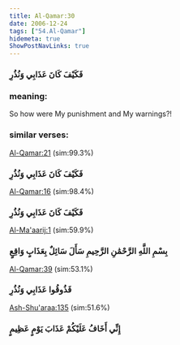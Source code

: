 ```yaml
---
title: Al-Qamar:30
date: 2006-12-24
tags: ["54.Al-Qamar"]
hidemeta: true 
ShowPostNavLinks: true 
---
```

### فَكَيْفَ كَانَ عَذَابِي وَنُذُرِ
### meaning: 
So how were My punishment and My warnings?!
### similar verses: 

[Al-Qamar:21](/54/21) (sim:99.3%)

### فَكَيْفَ كَانَ عَذَابِي وَنُذُرِ

[Al-Qamar:16](/54/16) (sim:98.4%)

### فَكَيْفَ كَانَ عَذَابِي وَنُذُرِ

[Al-Ma'aarij:1](/70/1) (sim:59.9%)

### بِسْمِ اللَّهِ الرَّحْمَٰنِ الرَّحِيمِ سَأَلَ سَائِلٌ بِعَذَابٍ وَاقِعٍ

[Al-Qamar:39](/54/39) (sim:53.1%)

### فَذُوقُوا عَذَابِي وَنُذُرِ

[Ash-Shu'araa:135](/26/135) (sim:51.6%)

### إِنِّي أَخَافُ عَلَيْكُمْ عَذَابَ يَوْمٍ عَظِيمٍ
